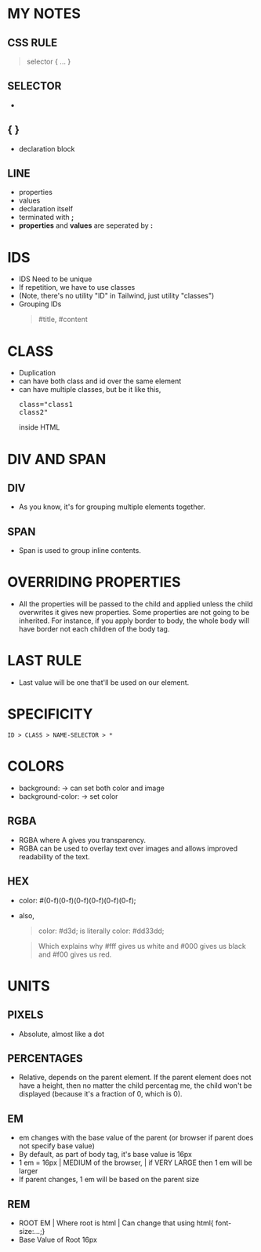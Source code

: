 # MY NOTES

## CSS RULE
> selector { ... } 

## SELECTOR
- 

## { }
- declaration block

## LINE
- properties
- values
- declaration itself
- terminated with <strong>;</strong>
- <strong>properties</strong> and <strong>values</strong> are seperated by <strong>:</strong>

# IDS 
- IDS Need to be unique
- If repetition, we have to use classes
- (Note, there's no utility "ID" in Tailwind, just utility "classes")
- Grouping IDs
    > #title, #content

# CLASS
- Duplication
- can have both class and id over the same element
- can have multiple classes, but be it like this, <pre>class="class1 class2"</pre> inside HTML

# DIV AND SPAN

## DIV
- As you know, it's for grouping multiple elements together. 

## SPAN
- Span is used to group inline contents.

# OVERRIDING PROPERTIES

- All the properties will be passed to the child and applied unless the child overwrites it gives new properties. Some properties are not going to be inherited. For instance, if you apply border to body, the whole body will have border not each children of the body tag.

# LAST RULE

- Last value will be one that'll be used on our element.

# SPECIFICITY

    ID > CLASS > NAME-SELECTOR > *

# COLORS

- background: -> can set both color and image
- background-color: -> set color

## RGBA
- RGBA where A gives you transparency.
- RGBA can be used to overlay text over images and allows improved readability of the text.

## HEX 
- color: \#(0-f)(0-f)(0-f)(0-f)(0-f)(0-f);
- also,
    > color: #d3d; is literally color: #dd33dd; 

    > Which explains why #fff gives us white and #000 gives us black and #f00 gives us red.

# UNITS

## PIXELS
- Absolute, almost like a dot

## PERCENTAGES
- Relative, depends on the parent element. If the parent element does not have a height, then no matter the child percentag me, the child won't be displayed (because it's a fraction of 0, which is 0).

## EM
- em changes with the base value of the parent (or browser if parent does not specify base value)
- By default, as part of body tag, it's base value is 16px
- 1 em = 16px | MEDIUM of the browser, 
              | if VERY LARGE then 1 em will be larger
- If parent changes, 1 em will be based on the parent size

## REM
- ROOT EM | Where root is html | Can change that using html{ font-size:...;}
- Base Value of Root 16px